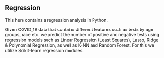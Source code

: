 ## Regression
This here contains a regression analysis in Python.

Given COVID_19 data that contains different features such as tests by age groups, race etc. we predict the number of positive and negative tests using regression models such as Linear Regression (Least Squares), Lasso, Ridge & Polynomial Regression, as well as K-NN and Random Forest. For this we utilize Scikit-learn regression modules. 


